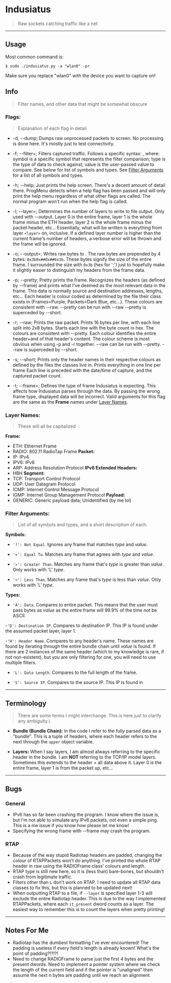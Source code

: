 # Indusiatus
> Raw sockets catching traffic like a net

---

## Usage
Most common command is:
```
$ sudo ./indusiatus.py -a "wlan0" -pr
```
Make sure you replace "wlan0" with the device you want to capture on!

## Info
> Filter names, and other data that might be somewhat obscure
### Flags:
> Explanation of each flag in detail

- -d; --dump;
Dumps raw unprocessed packets to screen.
No processing is done here.
It's mostly just to test connectivity.

- -f; --filter=<sTv>;
Filters captured traffic.
Follows a specific syntax: <symbol type value>, where:
symbol is a specific symbol that represents the filter comparison; type is the type of data to check against; value is the user-passed value to compare. See below for list of symbols and types.
See [Filter Arguments](#filter-arguments) for a list of all symbols and types.

- -h; --help;
Just prints the help screen.
There's a decent amount of detail there.
ProgMenu detects when a help flag has been passed and will only print the help menu regardless of what other flags are called.
The normal program won't run when the help flag is called.

- -l; --layer=<layer>;
Determines the number of layers to write to file output.
Only used with --output.
Layer 0 is the entire frame, layer 1 is the whole frame minus the ETH header, layer 2 is the whole frame minus the packet header, etc...
Essentially, what will be written is everything from layer `<layer>` on, inclusive.
If a defined layer number is higher than the current frame's number of headers, a verbose error will be thrown and the frame will be ignored.

- -o; --output=<file>;
Writes raw bytes to <file>.
The raw bytes are prepended by 4 bytes: `0x3b0x##0x##0x3b`.
These bytes signify the size of the entire frame.
I surrounded the size with `0x3b` (hex for ';') just to hopefully make it slightly easier to distinguish my headers from the frame data.

- -p; --pretty;
Pretty prints the frame.
Recognizes the headers (as defined by --frame) and prints what I've deemed as the most relevant data in the frame.
This data is normally source and destination addresses, lengths, etc...
Each header is colour coded as determined by the file their class exists in (Frames=Purple, Packets=Dark Blue, etc...).
These colours are consistent with --raw.
--pretty can be run with --raw
--pretty is superceded by --short.

- -r; --raw;
Prints the raw packet.
Prints 16 bytes per line, with each line split into 2x8 bytes.
Starts each line with the byte count in hex.
The colours are consistent with --pretty.
Each colour identifies the entire header+and of that header's content.
The colour scheme is most obvious when using -p and -r together.
--raw can be run with --pretty.
--raw is superceded by --short.

- -s; --short;
Prints only the header names in their respective colours as defined by the files the classes live in.
Prints everything in one line per frame
Each line is preceded with the date/time of capture, and the captured packet count.

- -t; --frame=<type>;
Defines the type of frame Indusiatus is expecting.
This affects how Indusiatus parses through the data.
By passing the wrong frame type, displayed data will be incorrect.
Valid arguments for this flag are the same as the __Frame__ names under [Layer Names](#layer-names).

### Layer Names:
> These will all be capitalized

__Frame:__
- ETH: Ethernet Frame
- RADIO: 802.11 RadioTap Frame
__Packet:__
- IP: IPv4
- IPV6: IPv6
- ARP: Address Resolution Protocol
__IPv6 Extended Headers:__
- HBH
__Segment:__
- TCP: Transport Control Protocol
- UDP: User Datagram Protocol
- ICMP: Internet Control Message Protocol
- IGMP: Internet Group Management Protocol
__Payload:__
- GENERIC: Generic payload data; Unidentified (by me lol)

### Filter Arguments:
> List of all symbols and types, and a short description of each.

__Symbols:__
- `'!': Not Equal`.
Ignores any frame that matches _type_ and _value_.

- `'=': Equal To`.
Matches any frame that agrees with _type_ and _value_.

- `'>': Greater Than`.
Matches any frame that's _type_ is greater than _value_.
Only works with 'L' _type_.

- `'<': Less Than`.
Matches any frame that's _type_ is less than _value_.
Only works with 'L' _type_.

__Types:__
- `'A': Data`.
Compares to entire packet.
This means that the user must pass bytes as _value_ as the entire frame will 99.9% of the time not be ASCII.

-`'D': Destination IP`.
Compares to destination IP.
This IP is found under the assumed packet layer, layer 1.

-`'H': Header Name`.
Compares to any header's name.
These names are found by iterating through the entire bundle chain until _value_ is found.
If there are 2 instances of the same header (which to my knowledge is rare, if not non-existent), but you are only filtering for one, you will need to use multiple filters.

- `'L': Data Length`.
Compares to the full length of the frame.

- `'S': Source IP`.
Compares to the source IP.
This IP is found in

---

## Terminology
> There are some terms I might interchange.
> This is here just to clarify any ambiguity.\

- __Bundle (Bundle Chain):__ In the code I refer to the fully parsed data as a "bundle". This is a tuple of headers, where each header refers to the next through the `upper` object variable.

- __Layers:__ When I say layers, I am almost always referring to the specific header in the bundle. I am __NOT__ referring to the TCP/IP model layers. Sometimes this extends to the header + all data above it. Layer 0 is the entire frame, layer 1 is from the packet up, etc...

---

## Bugs
### General
- IPv6 has so far been crashing the program. I know where the issue is, but I'm not able to simulate any IPv6 packets, not even a simple ping. This is a me issue if you know how please let me know!
- Specifying the wrong frame with --frame may crash the program.

### RTAP
- Because of the way stupid Radiotap headers are padded, changing the colour of RTAPPackets won't do anything. I've printed the whole RTAP header in raw using the RADIOFrame class' colours and length.
- RTAP type is still new here, so it is (less than) bare-bones, but shouldn't crash from legitimate traffic.
- Filters other than `L` don't work on RTAP. I need to update all RTAP data classes to fix this, but this is planned to be updated next!
- When outputting RTAP to a file, if `--layer` is specified layer 1-3 will exclude the entire Radiotap header. This is due to the way I implemented RTAPPackets, where each `it_present` dword counts as a layer. The easiest way to remember this is to count the layers when pretty printing!

---

## Notes For Me
- Radiotap has the dumbest formatting I've ever encountered! The padding is useless if every field's length is already known! What's the point of padding?!?!?!
- Need to change RADIOFrame to parse just the first 4 bytes and the present dwords. Need to implement a pointer system where we check the length of the current field and if the pointer is "unaligned" then assume the next n bytes are padding until we reach an alignment.
